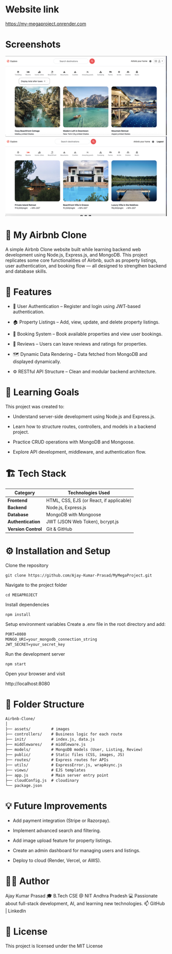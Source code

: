 # Website link
 https://my-megaproject.onrender.com

# Screenshots
![alt text](./assets/image.png)
![alt text](./assets/image-1.png)

 # 🏡 My Airbnb Clone

A simple Airbnb Clone website built while learning backend web development using Node.js, Express.js, and MongoDB.
This project replicates some core functionalities of Airbnb, such as property listings, user authentication, and booking flow — all designed to strengthen backend and database skills.

# 🚀 Features

 - 🔐 User Authentication – Register and login using JWT-based authentication.

 - 🏠 Property Listings – Add, view, update, and delete property listings.

 - 📅 Booking System – Book available properties and view user bookings.

 - 💬 Reviews – Users can leave reviews and ratings for properties.

 - 🗺️ Dynamic Data Rendering – Data fetched from MongoDB and displayed dynamically.

 - ⚙️ RESTful API Structure – Clean and modular backend architecture.

# 🧠 Learning Goals

This project was created to:

   - Understand server-side development using Node.js and Express.js.

   - Learn how to structure routes, controllers, and models in a backend project.

   - Practice CRUD operations with MongoDB and Mongoose.

   - Explore API development, middleware, and authentication flow.

# 🏗️ Tech Stack

| Category            | Technologies Used                        |
| ------------------- | ---------------------------------------- |
| **Frontend**        | HTML, CSS, EJS (or React, if applicable) |
| **Backend**         | Node.js, Express.js                      |
| **Database**        | MongoDB with Mongoose                    |
| **Authentication**  | JWT (JSON Web Token), bcrypt.js          |
| **Version Control** | Git & GitHub                             |

# ⚙️ Installation and Setup

Clone the repository
```
git clone https://github.com/Ajay-Kumar-Prasad/MyMegaProject.git
```

Navigate to the project folder
```
cd MEGAPROJECT
```

Install dependencies
```
npm install
```

Setup environment variables
Create a .env file in the root directory and add:
```
PORT=8080
MONGO_URI=your_mongodb_connection_string
JWT_SECRET=your_secret_key
```

Run the development server
```
npm start
```

Open your browser and visit

http://localhost:8080

# 📂 Folder Structure
```
Airbnb-Clone/
│
├── assets/         # images
├── controllers/    # Business logic for each route
├── init/           # index.js, data.js
├── middlewares/    # middleware.js
├── models/         # MongoDB models (User, Listing, Review)
├── public/         # Static files (CSS, images, JS)
├── routes/         # Express routes for APIs
├── utils/          # ExpressError.js, wrapAsync.js
├── views/          # EJS templates
├── app.js          # Main server entry point
├── cloudConfig.js  # cloudinary
└── package.json
```

# 💡 Future Improvements

- Add payment integration (Stripe or Razorpay).

- Implement advanced search and filtering.

- Add image upload feature for property listings.

- Create an admin dashboard for managing users and listings.

- Deploy to cloud (Render, Vercel, or AWS).

# 🧑‍💻 Author

Ajay Kumar Prasad
🎓 B.Tech CSE @ NIT Andhra Pradesh
💻 Passionate about full-stack development, AI, and learning new technologies.
📫 GitHub
 | LinkedIn

# 📝 License

This project is licensed under the MIT License
